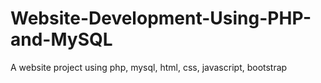 # Website-Development-Using-PHP-and-MySQL
A website project using php, mysql, html, css, javascript, bootstrap
